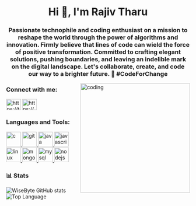 <h1 align="center">Hi 👋, I'm Rajiv Tharu</h1>
<h3 align="center">Passionate technophile and coding enthusiast on a mission to reshape the world through the power of algorithms and innovation. Firmly believe that lines of code can wield the force of positive transformation. Committed to crafting elegant solutions, pushing boundaries, and leaving an indelible mark on the digital landscape. Let's collaborate, create, and code our way to a brighter future. 🚀 #CodeForChange</h3>

<img align="right" alt="coding" width="300px" src="https://media.giphy.com/media/2IudUHdI075HL02Pkk/giphy.gif">
<h3 align="left">Connect with me:</h3>
<p align="left">
<a href="https://twitter.com/https://twitter.com/uknown117" target="blank"><img align="center" src="https://devicons.dev.br/icons?icon=Twitter&size=5&theme=dark&perline=3" alt="https://twitter.com/uknown117" height="30" width="40" /></a>
<a href="https://linkedin.com/in/https://www.linkedin.com/in/saurav-moktan/" target="blank"><img align="center" src="https://devicons.dev.br/icons?icon=LinkedIn&theme=dark" alt="https://www.linkedin.com/in/saurav-moktan/" height="30" width="40" /></a>
</p>

<h3 align="left">Languages and Tools:</h3>
<p align="left"> <a href="https://www.cprogramming.com/" target="_blank" rel="noreferrer"> <img src="https://devicons.dev.br/icons?icon=C&size=5&theme=dark&perline=3" alt="c" width="40" height="40"/> </a> <a href="https://git-scm.com/" target="_blank" rel="noreferrer"> <img src="https://devicons.dev.br/icons?icon=Git&size=5&theme=dark&perline=3" alt="git" width="40" height="40"/> </a> <a href="https://www.java.com" target="_blank" rel="noreferrer"> <img src="https://devicons.dev.br/icons?icon=Java&size=5&theme=dark&perline=3" alt="java" width="40" height="40"/> </a> <a href="https://developer.mozilla.org/en-US/docs/Web/JavaScript" target="_blank" rel="noreferrer"> <img src="https://devicons.dev.br/icons?icon=JavaScript&size=5&theme=dark&perline=3" alt="javascript" width="40" height="40"/> </a> <a href="https://www.linux.org/" target="_blank" rel="noreferrer"> <img src="https://devicons.dev.br/icons?icon=Linux&size=5&theme=dark&perline=3" alt="linux" width="40" height="40"/> </a> <a href="https://www.mongodb.com/" target="_blank" rel="noreferrer"> <img src="https://devicons.dev.br/icons?icon=MongoDB&size=5&theme=dark&perline=3" alt="mongodb" width="40" height="40"/> </a> <a href="https://www.mysql.com/" target="_blank" rel="noreferrer"> <img src="https://devicons.dev.br/icons?icon=MySQL&size=5&theme=dark&perline=3" alt="mysql" width="40" height="40"/> </a> <a href="https://nodejs.org" target="_blank" rel="noreferrer"> <img src="https://devicons.dev.br/icons?icon=NodeJS&size=5&theme=dark&perline=3" alt="nodejs" width="40" height="40"/> </a> </p>

### 📊 Stats
![WiseByte GitHub stats](https://github-readme-stats.vercel.app/api?username=1-Commander&show_icons=true&theme=gruvbox)
![Top Language](https://github-readme-stats.vercel.app/api/top-langs/?username=1-Commander&layout=compact&theme=gruvbox)
